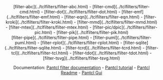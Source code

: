 <center>
[filter-abc](../tclfilters/filter-abc.html) -
[filter-cmd](../tclfilters/filter-cmd.html) -
[filter-dot](../tclfilters/filter-dot.html) -
[filter-emf](../tclfilters/filter-emf.html) -
[filter-eqn](../tclfilters/filter-eqn.html) -
[filter-kroki](../tclfilters/filter-kroki.html) -
[filter-mmd](../tclfilters/filter-mmd.html) -
[filter-mtex](../tclfilters/filter-mtex.html) -
[filter-pic/dpic](../tclfilters/filter-pic.html) -
[filter-pik](../tclfilters/filter-pik.html) <br/>
[filter-pipe](../tclfilters/filter-pipe.html) -
[filter-puml](../tclfilters/filter-puml.html) -
[filter-rplot](../tclfilters/filter-rplot.html) - 
[filter-sqlite](../tclfilters/filter-sqlite.html) -
[filter-tcrd](../tclfilters/filter-tcrd.html) -
[filter-tcl](../tclfilters/filter-tcl.html) -
[filter-tdot](../tclfilters/filter-tdot.html) -
[filter-tsvg](../tclfilters/filter-tsvg.html) 

Documentation: 
[Pantcl filter documentation](../../pantcl.html) - 
[Pantcl tutorial](../../pantcl-tutorial.html) - 
[Pantcl Readme](../../README.html) -
[Pantcl Gui](../fview/filter-view.html)  
</center>



